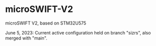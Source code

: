 # microSWIFT-V2
microSWIFT V2, based on STM32U575

June 5, 2023: Current active configuration held on branch "sizrs", also merged with "main".
